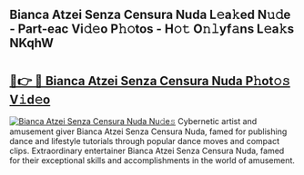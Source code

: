 ## Bianca Atzei Senza Censura Nuda L𝚎a𝚔ed N𝚞𝚍e - Part-eac Vi𝚍𝚎o P𝚑𝚘tos - H𝚘𝚝 O𝚗𝚕yf𝚊ns L𝚎a𝚔s NKqhW

# <h2><a href="http://kf9vu1.oniu.top/?m=Bianca+Atzei+Senza+Censura+Nuda">🔗👉 🔴 Bianca Atzei Senza Censura Nuda P𝚑ot𝚘𝚜 V𝚒d𝚎o</a></h2>

[![Bianca Atzei Senza Censura Nuda Nu𝚍e𝚜](https://i.imgur.com/0qMVB7G.gif)](http://kf9vu1.oniu.top/?m=Bianca+Atzei+Senza+Censura+Nuda)
Cybernetic artist and amusement giver Bianca Atzei Senza Censura Nuda, famed for publishing dance and lifestyle tutorials through popular dance moves and compact clips. Extraordinary entertainer Bianca Atzei Senza Censura Nuda, famed for their exceptional skills and accomplishments in the world of amusement.  
